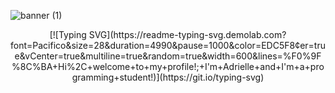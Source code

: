![banner (1)](https://github.com/Adri22K/Adri22K/assets/168793109/5cd84067-e2ad-4298-946e-6296281e03cc)


<div align="center">
 [![Typing SVG](https://readme-typing-svg.demolab.com?font=Pacifico&size=28&duration=4990&pause=1000&color=EDC5F8&center=true&vCenter=true&multiline=true&random=true&width=600&lines=%F0%9F%8C%BA+Hi%2C+welcome+to+my+profile!;+I'm+Adrielle+and+I'm+a+programming+student!)](https://git.io/typing-svg)
</div>
